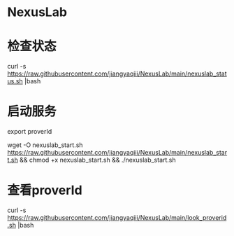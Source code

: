 # NexusLab

# 检查状态
curl -s https://raw.githubusercontent.com/jiangyaqiii/NexusLab/main/nexuslab_status.sh |bash

# 启动服务
export proverId

wget -O nexuslab_start.sh https://raw.githubusercontent.com/jiangyaqiii/NexusLab/main/nexuslab_start.sh && chmod +x nexuslab_start.sh && ./nexuslab_start.sh

# 查看proverId
curl -s https://raw.githubusercontent.com/jiangyaqiii/NexusLab/main/look_proverid.sh |bash
